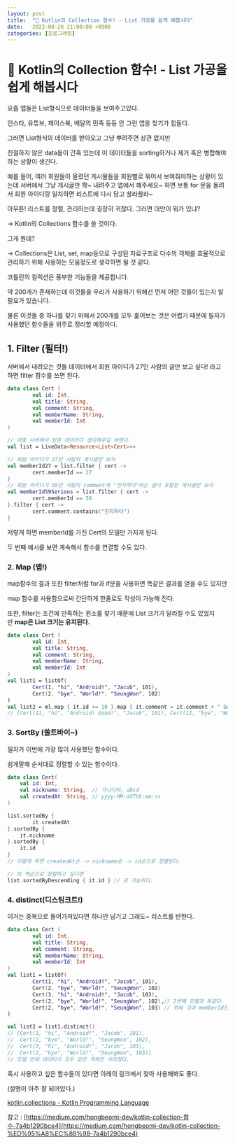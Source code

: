 ```yaml
---
layout: post
title:  "🔧 Kotlin의 Collection 함수! - List 가공을 쉽게 해봅시다"
date:   2022-08-28 21:00:00 +0900
categories: [프로그래밍]
---
```



# 🔧 Kotlin의 Collection 함수! - List 가공을 쉽게 해봅시다

요즘 앱들은 List형식으로 데이터들을 보여주고있다.

인스타, 유튜브, 페이스북, 배달의 민족 등등 안 그런 앱을 찾기가 힘들다.

그러면 List형식의 데이터를 받아오고 그냥 뿌려주면 상관 없지만 

친절하지 않은 data들이 간혹 있는데 이 데이터들을 sorting하거나 제거 혹은 병합해야하는 상황이 생긴다.

예를 들어, 여러 회원들이 올렸던 게시물들을 회원별로 묶어서 보여줘야하는 상황이 있는데 서버에서 그냥 게시글만 쫙~ 내려주고 앱에서 해주세요~ 하면 보통 for 문을 돌려서 회원 아이디랑 일치하면 리스트에 다시 담고 솰라솰라~

아무튼! 리스트를 정렬, 관리하는데 굉장히 귀찮다. 그러면 대안이 뭐가 있냐? 

→ Kotlin의 Collections 함수를 쓸 것이다.

그게 뭔데?

→ Collections은 List, set, map등으로 구성된 자료구조로 다수의 객체를 효율적으로 관리하기 위해 사용하는 모음정도로 생각하면 될 것 같다.

코틀린의 컬렉션은 풍부한 기능들을 제공합니다. 

약 200개가 존재하는데 이것들을 우리가 사용하기 위해선 먼저 어떤 것들이 있는지 알 필요가 있습니다. 

물론 이것들 중 하나를 찾기 위해서 200개를 모두 훑어보는 것은 어렵기 때문에 필자가 사용했던 함수들을 위주로 정리할 예정이다.

## 1. Filter (필터!)

서버에서 내려오는 것들 데이터에서 회원 아이디가 27인 사람의 글만 보고 싶다! 라고 하면 filter 함수를 쓰면 된다.

```kotlin
data class Cert (
		val id: Int,
		val title: String,
		val comment: String,
		val memberName: String,
		val memberId: Int
)

// 대충 서버에서 받은 데이터다 생각해주길 바란다.
val list = LiveData<Resource<List<Cert>>>

// 회원 아이디가 27인 사람의 게시글만 보자
val memberId27 = list.filter { cert ->
		cert.memberId == 27
}
// 회원 아이디가 59인 사람의 comment에 "진지하다"라는 글이 포함된 게시글만 보자
val memberId59Serious = list.filter { cert ->
		cert.memberId == 59
}.filter { cert ->
		cert.comment.contains("진지하다")
}
```

저렇게 하면 memberId를 가진 Cert의 모델만 가지게 된다. 

두 번째 예시를 보면 계속해서 함수를 연결할 수도 있다.

### 2. Map (맵!)

map함수의 결과 또한 filter처럼 for과 if문을 사용하면 똑같은 결과를 얻을 수도 있지만 

map 함수를 사용함으로써 간단하게 한줄로도 작성이 가능해 진다.

또한, filter는 조건에 만족하는 원소를 찾기 때문에 List 크기가 달라질 수도 있었지만 **map은 List 크기는 유지된다.**

```kotlin
data class Cert (
		val id: Int,
		val title: String,
		val comment: String,
		val memberName: String,
		val memberId: Int
)
val list1 = listOf(
		Cert(1, "hi", "Android!", "Jacob", 101),
		Cert(2, "bye", "World!", "SeungWon", 102)
)
val list2 = ml.map { it.id += 10 }.map { it.comment = it.comment + " Good!" }
// [Cert(11, "hi", "Android! Good!", "Jacob", 101), Cert(12, "bye", "World! Good!", "SeungWon", 102)]
```

 

### 3. SortBy (쏠트바이~)

필자가 이번에 가장 많이 사용했던 함수이다.

쉽게말해 순서대로 정렬할 수 있는 함수이다.

```kotlin
data class Cert(
    val id: Int,
    val nickname: String,  // 가나다라, abcd
    val createdAt: String, // yyyy-MM-ddThh:mm:ss
)

list.sortedBy {
		it.createdAt
}.sortedBy {
    it.nickname
}.sortedBy {
    it.id
}
// 이렇게 하면 createdAt순 -> nickname순 -> id순으로 정렬된다.

// 또 역순으로 정렬하고 싶다면 
list.sortedByDescending { it.id } // 로 가능하다.
```

### 4. distinct(디스팅크트!)

이거는 중복으로 들어가져있다면 하나만 남기고 그래도~ 리스트를 반한다.

```kotlin
data class Cert (
		val id: Int,
		val title: String,
		val comment: String,
		val memberName: String,
		val memberId: Int
)
val list1 = listOf(
		Cert(1, "hi", "Android!", "Jacob", 101),
		Cert(2, "bye", "World!", "SeungWon", 102)
		Cert(3, "hi", "Android!", "Jacob", 103),
		Cert(2, "bye", "World!", "SeungWon", 102),// 2번째 모델과 똑같다.
		Cert(2, "bye", "World!", "SeungWon", 103) // 위에 것과 memberId만 다르다.
)

val list2 = list1.distinct()
// [Cert(1, "hi", "Android!", "Jacob", 101), 
//  Cert(2, "bye", "World!", "SeungWon", 102),
//  Cert(3, "hi", "Android!", "Jacob", 103),
//  Cert(2, "bye", "World!", "SeungWon", 103)]
// 모델 안에 데이터가 모두 같은 객체만 사라졌다.
```

혹시 사용하고 싶은 함수들이 있다면 아래의 링크에서 찾아 사용해봐도 좋다.

(설명이 아주 잘 되어있다.)

[kotlin.collections - Kotlin Programming Language](https://kotlinlang.org/api/latest/jvm/stdlib/kotlin.collections/)

참고 : [https://medium.com/hongbeomi-dev/kotlin-collection-함수-7a4b1290bce4](https://medium.com/hongbeomi-dev/kotlin-collection-%ED%95%A8%EC%88%98-7a4b1290bce4)